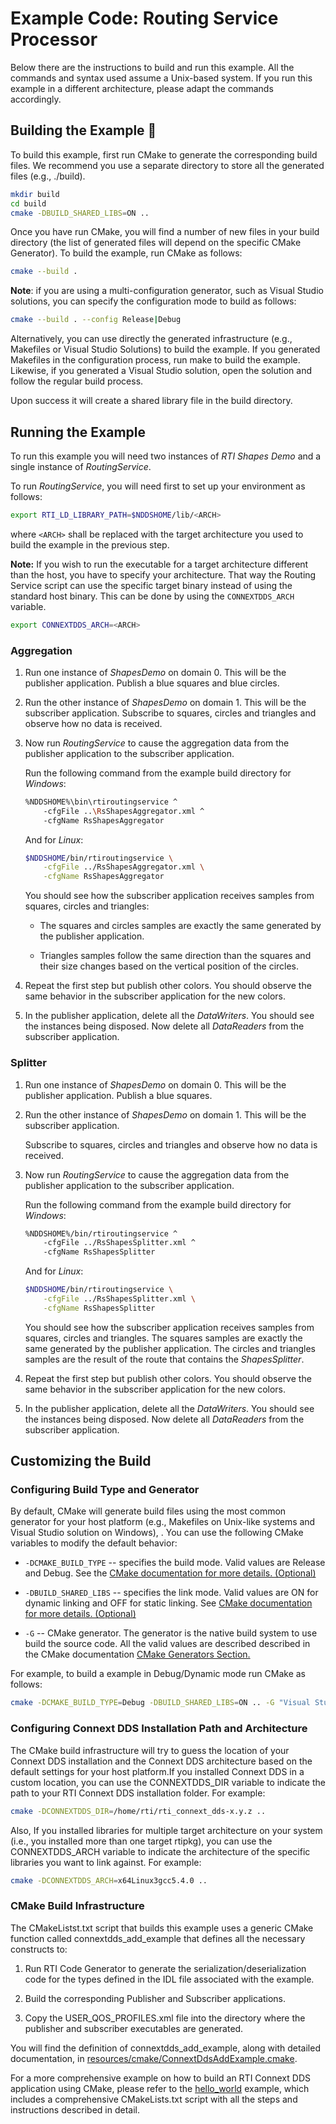 # Example Code: Routing Service Processor

Below there are the instructions to build and run this example. All the commands
and syntax used assume a Unix-based system. If you run this example in a
different architecture, please adapt the commands accordingly.

## Building the Example :wrench:

To build this example, first run CMake to generate the corresponding build
files. We recommend you use a separate directory to store all the generated
files (e.g., ./build).

```sh
mkdir build
cd build
cmake -DBUILD_SHARED_LIBS=ON ..
```

Once you have run CMake, you will find a number of new files in your build
directory (the list of generated files will depend on the specific CMake
Generator). To build the example, run CMake as follows:

```sh
cmake --build .
```

**Note**: if you are using a multi-configuration generator, such as Visual
Studio solutions, you can specify the configuration mode to build as follows:

```sh
cmake --build . --config Release|Debug
```

Alternatively, you can use directly the generated infrastructure (e.g.,
Makefiles or Visual Studio Solutions) to build the example. If you generated
Makefiles in the configuration process, run make to build the example. Likewise,
if you generated a Visual Studio solution, open the solution and follow the
regular build process.

Upon success it will create a shared library file in the build directory.

## Running the Example

To run this example you will need two instances of *RTI Shapes Demo* and a
single instance of *RoutingService*.

To run *RoutingService*, you will need first to set up your environment as
follows:

```sh
export RTI_LD_LIBRARY_PATH=$NDDSHOME/lib/<ARCH>
```

where `<ARCH>` shall be replaced with the target architecture you used to build
the example in the previous step.

**Note:** If you wish to run the executable for a target architecture different
than the host, you have to specify your architecture. That way the Routing
Service script can use the specific target binary instead of using the standard
host binary. This can be done by using the `CONNEXTDDS_ARCH` variable.

```sh
export CONNEXTDDS_ARCH=<ARCH>
```

### Aggregation

1.  Run one instance of *ShapesDemo* on domain 0. This will be the publisher
    application. Publish a blue squares and blue circles.

2.  Run the other instance of *ShapesDemo* on domain 1. This will be the
    subscriber application. Subscribe to squares, circles and triangles and
    observe how no data is received.

3.  Now run *RoutingService* to cause the aggregation data from the publisher
    application to the subscriber application.

    Run the following command from the example build directory for *Windows*:

    ```sh
    %NDDSHOME%\bin\rtiroutingservice ^
        -cfgFile ..\RsShapesAggregator.xml ^
        -cfgName RsShapesAggregator
    ```

    And for *Linux*:

    ```sh
    $NDDSHOME/bin/rtiroutingservice \
        -cfgFile ../RsShapesAggregator.xml \
        -cfgName RsShapesAggregator
    ```

    You should see how the subscriber application receives samples from squares,
    circles and triangles:

    -   The squares and circles samples are exactly the same generated by the
      publisher application.

    -   Triangles samples follow the same direction than the squares and their
      size changes based on the vertical position of the circles.

4.  Repeat the first step but publish other colors. You should observe the same
    behavior in the subscriber application for the new colors.

5.  In the publisher application, delete all the *DataWriters*. You should see
    the instances being disposed. Now delete all *DataReaders* from the
    subscriber application.

### Splitter

1.  Run one instance of *ShapesDemo* on domain 0. This will be the publisher
    application. Publish a blue squares.

2.  Run the other instance of *ShapesDemo* on domain 1. This will be the
    subscriber application.

    Subscribe to squares, circles and triangles and observe how no data is
    received.

3.  Now run *RoutingService* to cause the aggregation data from the publisher
    application to the subscriber application.

    Run the following command from the example build directory for *Windows*:

    ```sh
    %NDDSHOME%/bin/rtiroutingservice ^
        -cfgFile ../RsShapesSplitter.xml ^
        -cfgName RsShapesSplitter
    ```

    And for *Linux*:

    ```sh
    $NDDSHOME/bin/rtiroutingservice \
        -cfgFile ../RsShapesSplitter.xml \
        -cfgName RsShapesSplitter
    ```

    You should see how the subscriber application receives samples from squares,
    circles and triangles. The squares samples are exactly the same generated by
    the publisher application. The circles and triangles samples are the result
    of the route that contains the *ShapesSplitter*.

4.  Repeat the first step but publish other colors. You should observe the same
    behavior in the subscriber application for the new colors.

5.  In the publisher application, delete all the *DataWriters*. You should see
    the instances being disposed. Now delete all *DataReaders* from the
    subscriber application.

## Customizing the Build

### Configuring Build Type and Generator

By default, CMake will generate build files using the most common generator for
your host platform (e.g., Makefiles on Unix-like systems and Visual Studio
solution on Windows), \. You can use the following CMake variables to modify the
default behavior:

-   `-DCMAKE_BUILD_TYPE` -- specifies the build mode. Valid values are Release
    and Debug. See the [CMake documentation for more details.
    (Optional)](https://cmake.org/cmake/help/latest/variable/CMAKE_BUILD_TYPE.html)

-   `-DBUILD_SHARED_LIBS` -- specifies the link mode. Valid values are ON for
    dynamic linking and OFF for static linking. See [CMake documentation for
    more details.
    (Optional)](https://cmake.org/cmake/help/latest/variable/BUILD_SHARED_LIBS.html)

-   `-G` -- CMake generator. The generator is the native build system to use
    build the source code. All the valid values are described described in the
    CMake documentation [CMake Generators
    Section.](https://cmake.org/cmake/help/latest/manual/cmake-generators.7.html)

For example, to build a example in Debug/Dynamic mode run CMake as follows:

```sh
cmake -DCMAKE_BUILD_TYPE=Debug -DBUILD_SHARED_LIBS=ON .. -G "Visual Studio 15 2017" -A x64
```

### Configuring Connext DDS Installation Path and Architecture

The CMake build infrastructure will try to guess the location of your Connext
DDS installation and the Connext DDS architecture based on the default settings
for your host platform.If you installed Connext DDS in a custom location, you
can use the CONNEXTDDS_DIR variable to indicate the path to your RTI Connext DDS
installation folder. For example:

```sh
cmake -DCONNEXTDDS_DIR=/home/rti/rti_connext_dds-x.y.z ..
```

Also, If you installed libraries for multiple target architecture on your system
(i.e., you installed more than one target rtipkg), you can use the
CONNEXTDDS_ARCH variable to indicate the architecture of the specific libraries
you want to link against. For example:

```sh
cmake -DCONNEXTDDS_ARCH=x64Linux3gcc5.4.0 ..
```

### CMake Build Infrastructure

The CMakeListst.txt script that builds this example uses a generic CMake
function called connextdds_add_example that defines all the necessary constructs
to:

1.  Run RTI Code Generator to generate the serialization/deserialization code
    for the types defined in the IDL file associated with the example.

2.  Build the corresponding Publisher and Subscriber applications.

3.  Copy the USER_QOS_PROFILES.xml file into the directory where the publisher
    and subscriber executables are generated.

You will find the definition of connextdds_add_example, along with detailed
documentation, in
[resources/cmake/ConnextDdsAddExample.cmake](../../../../resources/cmake/ConnextDdsAddExample.cmake).

For a more comprehensive example on how to build an RTI Connext DDS application
using CMake, please refer to the
[hello_world](../../../connext_dds/build_systems/cmake/) example, which includes
a comprehensive CMakeLists.txt script with all the steps and instructions
described in detail.
